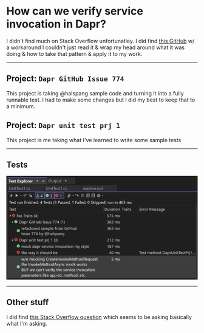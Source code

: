 # How can we verify service invocation in Dapr?

I didn't find much on Stack Overflow unfortunatley.  I did find [this GitHub](https://github.com/dapr/dotnet-sdk/issues/774#issuecomment-966721169) w/ a workaround I couldn't just read it & wrap my head around what it was doing & how to take that pattern & apply it to my work.

---

## Project: `Dapr GitHub Issue 774`
This project is taking @halspang sample code and 
turning it into a fully runnable test.  I had to 
make some changes but I did my best to keep that to a minimum.

## Project: `Dapr unit test prj 1`
This project is me taking what I've learned to write
some sample tests

---

## Tests
![File](readme-assets/file.png)

---

## Other stuff
I did find [this Stack Overflow question](https://stackoverflow.com/questions/68362431/how-do-you-do-unit-testing-with-dapr)
which seems to be asking basically what I'm asking.
